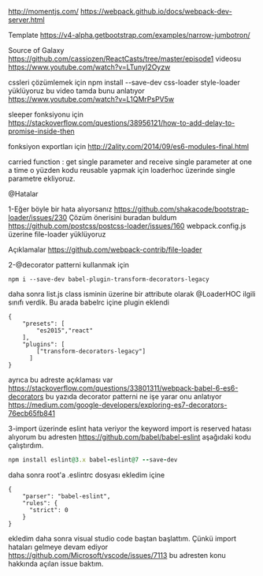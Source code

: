 http://momentjs.com/
https://webpack.github.io/docs/webpack-dev-server.html

Template
https://v4-alpha.getbootstrap.com/examples/narrow-jumbotron/

Source of Galaxy
https://github.com/cassiozen/ReactCasts/tree/master/episode1
videosu
https://www.youtube.com/watch?v=LTunyI2Oyzw

cssleri çözümlemek için
npm install --save-dev css-loader style-loader yüklüyoruz
bu video tamda bunu anlatıyor
https://www.youtube.com/watch?v=L1QMrPsPV5w

sleeper fonksiyonu için
https://stackoverflow.com/questions/38956121/how-to-add-delay-to-promise-inside-then

fonksiyon exportları için
http://2ality.com/2014/09/es6-modules-final.html

carried function : get single parameter and receive single parameter at one a time
o yüzden kodu reusable yapmak için loaderhoc üzerinde single parametre ekliyoruz.



@Hatalar

1-Eğer böyle bir hata alıyorsanız https://github.com/shakacode/bootstrap-loader/issues/230
  Çözüm önerisini buradan buldum https://github.com/postcss/postcss-loader/issues/160
  webpack.config.js üzerine file-loader yüklüyoruz
  
  Açıklamalar
  https://github.com/webpack-contrib/file-loader

2-@decorator patterni kullanmak için 
```
npm i --save-dev babel-plugin-transform-decorators-legacy 
```
daha sonra list.js class isminin üzerine bir attribute olarak
@LoaderHOC ilgili sınıfı verdik. Bu arada 
babelrc içine plugin eklendi
```
{
    "presets": [
        "es2015","react"
    ],
    "plugins": [
        ["transform-decorators-legacy"]
      ]
}
```
ayrıca bu adreste açıklaması var
https://stackoverflow.com/questions/33801311/webpack-babel-6-es6-decorators
bu yazıda decorator patterni ne işe yarar onu anlatıyor
https://medium.com/google-developers/exploring-es7-decorators-76ecb65fb841

3-import üzerinde eslint hata veriyor the keyword import is reserved hatası alıyorum bu adresten
https://github.com/babel/babel-eslint aşağıdaki kodu çalıştırdım.
```ruby
npm install eslint@3.x babel-eslint@7 --save-dev
```
daha sonra root'a .eslintrc dosyası ekledim içine
```node
{
    "parser": "babel-eslint",
    "rules": {
      "strict": 0
    }
}
```
ekledim daha sonra visual studio code baştan başlattım. Çünkü import hataları gelmeye devam ediyor
https://github.com/Microsoft/vscode/issues/7113 bu adresten konu hakkında açılan issue baktım.


